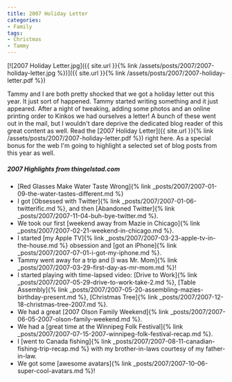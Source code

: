 ```yaml
---
title: 2007 Holiday Letter
categories:
- Family
tags:
- Christmas
- Tammy
---
```


[![2007 Holiday Letter.jpg]({{ site.url }}{% link /assets/posts/2007/2007-holiday-letter.jpg %})]({{ site.url }}{% link /assets/posts/2007/2007-holiday-letter.pdf %})

Tammy and I are both pretty shocked that we got a holiday letter out this year. It just sort of happened. Tammy started writing something and it just appeared. After a night of tweaking, adding some photos and an online printing order to Kinkos we had ourselves a letter! A bunch of these went out in the mail, but I wouldn't dare deprive the dedicated blog reader of this great content as well. Read the [2007 Holiday Letter]({{ site.url }}{% link /assets/posts/2007/2007-holiday-letter.pdf %}) right here.
As a special bonus for the web I'm going to highlight a selected set of blog posts from this year as well.

##### 2007 Highlights from thingelstad.com

  * [Red Glasses Make Water Taste Wrong]{% link _posts/2007/2007-01-09-the-water-tastes-different.md %}
  * I got [Obsessed with Twitter]{% link _posts/2007/2007-01-06-twitterific.md %}, and then [Abandoned Twitter]{% link _posts/2007/2007-11-04-buh-bye-twitter.md %}.
  * We took our first [weekend away from Mazie in Chicago]{% link _posts/2007/2007-02-21-weekend-in-chicago.md %}.
  * I started [my Apple TV]{% link _posts/2007/2007-03-23-apple-tv-in-the-house.md %} obsession and [got an iPhone]{% link _posts/2007/2007-07-01-i-got-my-iphone.md %}.
  * Tammy went away for a trip and [I was Mr. Mom]{% link _posts/2007/2007-03-29-first-day-as-mr-mom.md %}!
  * I started playing with time-lapsed video: [Drive to Work]{% link _posts/2007/2007-05-29-drive-to-work-take-2.md %}, [Table Assembly]{% link _posts/2007/2007-05-20-assembling-mazies-birthday-present.md %}, [Christmas Tree]{% link _posts/2007/2007-12-18-christmas-tree-2007.md %}.
  * We had a great [2007 Olson Family Weekend]{% link _posts/2007/2007-06-05-2007-olson-family-weekend.md %}.
  * We had a [great time at the Winnipeg Folk Festival]{% link _posts/2007/2007-07-15-2007-winnipeg-folk-festival-recap.md %}.
  * I [went to Canada fishing]{% link _posts/2007/2007-08-11-canadian-fishing-trip-recap.md %} with my brother-in-laws courtesy of my father-in-law.
  * We got some [awesome avatars]{% link _posts/2007/2007-10-06-super-cool-avatars.md %}!


